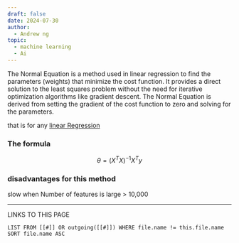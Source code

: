 ```yaml
---
draft: false
date: 2024-07-30
author:
  - Andrew ng
topic:
  - machine learning
  - Ai
---
```




The Normal Equation is a method used in linear regression to find the parameters (weights) that minimize the cost function. It provides a direct solution to the least squares problem without the need for iterative optimization algorithms like gradient descent. The Normal Equation is derived from setting the gradient of the cost function to zero and solving for the parameters.

that is for any [linear Regression](linear%20Regression.md)

### The formula 
$$
\theta=(X^TX)^{-1}X^Ty
$$

### disadvantages for this method 
slow when Number of features is large > 10,000 

----
LINKS TO THIS PAGE 
```dataview
LIST FROM [[#]] OR outgoing([[#]]) WHERE file.name != this.file.name SORT file.name ASC
```
